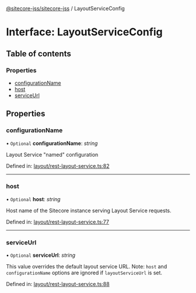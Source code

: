 [@sitecore-jss/sitecore-jss](../README.md) / LayoutServiceConfig

# Interface: LayoutServiceConfig

## Table of contents

### Properties

- [configurationName](layoutserviceconfig.md#configurationname)
- [host](layoutserviceconfig.md#host)
- [serviceUrl](layoutserviceconfig.md#serviceurl)

## Properties

### configurationName

• `Optional` **configurationName**: *string*

Layout Service "named" configuration

Defined in: [layout/rest-layout-service.ts:82](https://github.com/Sitecore/jss/blob/cea3ba4f/packages/sitecore-jss/src/layout/rest-layout-service.ts#L82)

___

### host

• `Optional` **host**: *string*

Host name of the Sitecore instance serving Layout Service requests.

Defined in: [layout/rest-layout-service.ts:77](https://github.com/Sitecore/jss/blob/cea3ba4f/packages/sitecore-jss/src/layout/rest-layout-service.ts#L77)

___

### serviceUrl

• `Optional` **serviceUrl**: *string*

This value overrides the default layout service URL.
Note: `host` and `configurationName` options are ignored if `layoutServiceUrl` is set.

Defined in: [layout/rest-layout-service.ts:88](https://github.com/Sitecore/jss/blob/cea3ba4f/packages/sitecore-jss/src/layout/rest-layout-service.ts#L88)
